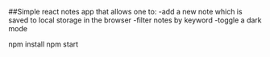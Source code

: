 ##Simple react notes app that allows one to:
-add a new note which is saved to local storage in the browser
-filter notes by keyword
-toggle a dark mode

npm install npm start
